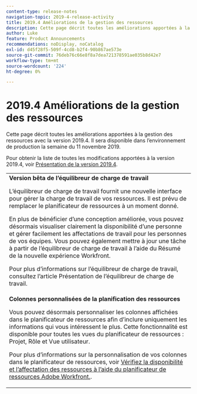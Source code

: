 ```yaml
---
content-type: release-notes
navigation-topic: 2019-4-release-activity
title: 2019.4 Améliorations de la gestion des ressources
description: Cette page décrit toutes les améliorations apportées à la gestion des ressources avec la version 2019.4. Il sera disponible dans l’environnement de production la semaine du 11 novembre 2019.
author: Luke
feature: Product Announcements
recommendations: noDisplay, noCatalog
exl-id: d45f28f5-509f-4cd8-b2f4-90b867ae573e
source-git-commit: 76deb76c66e8f8a7dea721378591ae035b8d42e7
workflow-type: tm+mt
source-wordcount: '224'
ht-degree: 0%

---
```


# 2019.4 Améliorations de la gestion des ressources

Cette page décrit toutes les améliorations apportées à la gestion des ressources avec la version 2019.4. Il sera disponible dans l’environnement de production la semaine du 11 novembre 2019.

Pour obtenir la liste de toutes les modifications apportées à la version 2019.4, voir [Présentation de la version 2019.4](../../../../product-announcements/product-releases/quarterly-release-archive/2019.4-release-activity/2019.4-release-activity-overview.md).

<table style="table-layout:auto"> 
 <col> 
 <tbody> 
  <tr> 
   <td><strong>Version bêta de l’équilibreur de charge de travail</strong> <p>L’équilibreur de charge de travail fournit une nouvelle interface pour gérer la charge de travail de vos ressources. Il est prévu de remplacer le planificateur de ressources à un moment donné.</p> <p>En plus de bénéficier d’une conception améliorée, vous pouvez désormais visualiser clairement la disponibilité d’une personne et gérer facilement les affectations de travail pour les personnes de vos équipes. Vous pouvez également mettre à jour une tâche à partir de l’équilibreur de charge de travail à l’aide du Résumé de la nouvelle expérience Workfront.</p> <p>Pour plus d’informations sur l’équilibreur de charge de travail, consultez l’article Présentation de l’équilibreur de charge de travail.</p> </td> 
  </tr> 
  <tr> 
   <td><strong>Colonnes personnalisées de la planification des ressources</strong> <p>Vous pouvez désormais personnaliser les colonnes affichées dans le planificateur de ressources afin d’inclure uniquement les informations qui vous intéressent le plus. Cette fonctionnalité est disponible pour toutes les vues du planificateur de ressources : Projet, Rôle et Vue utilisateur.</p> <p>Pour plus d’informations sur la personnalisation de vos colonnes dans le planificateur de ressources, voir <a href="../../../../resource-mgmt/resource-planning/resource-availability-allocation-resource-planner.md" class="MCXref xref" xrefformat="{para}">Vérifiez la disponibilité et l’affectation des ressources à l’aide du planificateur de ressources Adobe Workfront.</a>.</p> </td> 
  </tr> 
 </tbody> 
</table>
